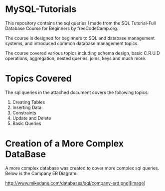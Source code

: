 # MySQL-Tutorials
This repository contains the sql queries I made from the SQL Tutorial-Full Database Course for Beginners by freeCodeCamp.org.

The course is designed for beginners to SQL and database management systems, and introduced common database management topics.

The course covered various topics including schema design, basic C.R.U.D operations, aggregation, nested queries, joins, keys and much more.

# Topics Covered
The sql queries in the attached document covers the following topics:
1) Creating Tables
2) Inserting Data
3) Constraints
4) Update and Delete
5) Basic Queries

# Creation of a More Complex DataBase
A more complex database was created to cover more complex sql queries. Below is the Company ER Diagram:

http://www.mikedane.com/databases/sql/company-erd.png![image]


